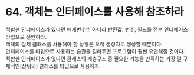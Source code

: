 # 64. 객체는 인터페이스를 사용해 참조하라

적합한 인터페이스가 있다면 매개변수뿐 아니라 반환값, 변수, 필드를 전부 인터페이스 타입으로 선언하라.  
객체의 실제 클래스를 사용해야 할 상황은 오직 생성자로 생성할 때뿐이다.  
인터페이스를 타입으로 사용하는 습관을 길러두면 프로그램이 훨씬 유연해질 것이다.  
적합한 인터페이스가 없다면 클래스의 계층구조 중 필요한 기능을 만족하는 가장 덜 구체적인(상위의) 클래스를 타입으로 사용하자.
